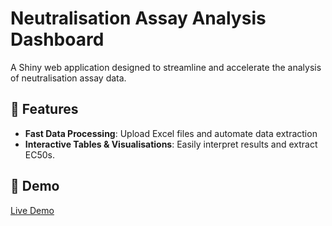 # Neutralisation Assay Analysis Dashboard  

A Shiny web application designed to streamline and accelerate the analysis of neutralisation assay data.  

## 📌 Features  
- **Fast Data Processing**: Upload Excel files and automate data extraction  
- **Interactive Tables & Visualisations**: Easily interpret results and extract EC50s.

## 🚀 Demo  
[Live Demo]([YOUR_DEMO_LINK_HERE](https://mb02.shinyapps.io/NeutralisationAnalyser2/?fbclid=IwAR38xwfjopTflSbKS2LYBYOvHg7tO4gBicwOdcEgw6SskC1M4F5hQqUoiY0))  
